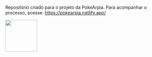 Repositório criado para o projeto da PokeArpia. Para acompanhar o processo, acesse: https://pokearpia.netlify.app/

<img src=https://github.com/TheDudeThatCode/TheDudeThatCode/blob/master/Assets/Developer.gif width="100px">
